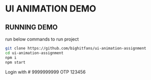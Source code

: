 # UI ANIMATION DEMO

## RUNNING DEMO

run below commands to run project

```bash
git clone https://github.com/bighitfans/ui-animation-assignment
cd ui-animation-assignment
npm i
npm start
```

Login with # 9999999999
OTP 123456
